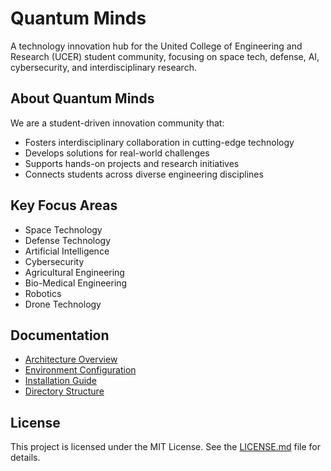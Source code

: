# Quantum Minds

A technology innovation hub for the United College of Engineering and Research (UCER) student community, focusing on space tech, defense, AI, cybersecurity, and interdisciplinary research.

## About Quantum Minds

We are a student-driven innovation community that:
- Fosters interdisciplinary collaboration in cutting-edge technology
- Develops solutions for real-world challenges
- Supports hands-on projects and research initiatives
- Connects students across diverse engineering disciplines

## Key Focus Areas
- Space Technology
- Defense Technology
- Artificial Intelligence
- Cybersecurity
- Agricultural Engineering
- Bio-Medical Engineering
- Robotics
- Drone Technology

## Documentation

- [Architecture Overview](docs/architecture.md)
- [Environment Configuration](docs/configuration.md)
- [Installation Guide](docs/installation.md)
- [Directory Structure](docs/structure.md)

## License

This project is licensed under the MIT License. See the [LICENSE.md](LICENSE.md) file for details.